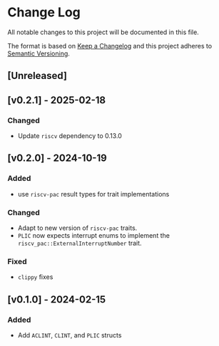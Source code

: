 # Change Log

All notable changes to this project will be documented in this file.

The format is based on [Keep a Changelog](http://keepachangelog.com/)
and this project adheres to [Semantic Versioning](http://semver.org/).

## [Unreleased]

## [v0.2.1] - 2025-02-18

### Changed

- Update `riscv` dependency to 0.13.0

## [v0.2.0] - 2024-10-19

### Added

- use `riscv-pac` result types for trait implementations

### Changed

- Adapt to new version of `riscv-pac` traits.
- `PLIC` now expects interrupt enums to implement the `riscv_pac::ExternalInterruptNumber` trait.

### Fixed

- `clippy` fixes

## [v0.1.0] - 2024-02-15

### Added

- Add `ACLINT`, `CLINT`, and `PLIC` structs
